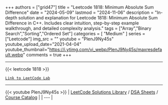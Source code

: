 
+++
authors = ["grid47"]
title = "Leetcode 1818: Minimum Absolute Sum Difference"
date = "2024-05-09"
lastmod = "2024-11-06"
description = "In-depth solution and explanation for Leetcode 1818: Minimum Absolute Sum Difference in C++. Includes clear intuition, step-by-step example walkthrough, and detailed complexity analysis."
tags = ["Array","Binary Search","Sorting","Ordered Set"]
categories = [
    "Medium"
]
series = ["Leetcode"]
img_src = ""
youtube = "PlenJ9Ny45s"
youtube_upload_date="2021-04-04"
youtube_thumbnail="https://i.ytimg.com/vi_webp/PlenJ9Ny45s/maxresdefault.webp"
comments = true
+++



---
{{< leetcode 1818 >}}

[`Link to LeetCode Lab`](https://leetcode.com/problems/minimum-absolute-sum-difference/description/)

---
{{< youtube PlenJ9Ny45s >}}
| [LeetCode Solutions Library](https://grid47.xyz/leetcode/) / [DSA Sheets](https://grid47.xyz/sheets/) / [Course Catalog](https://grid47.xyz/courses/) |
| --- |
